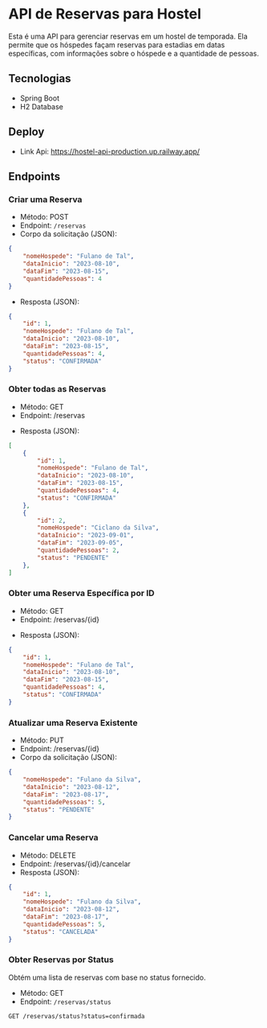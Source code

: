 # API de Reservas para Hostel

Esta é uma API para gerenciar reservas em um hostel de temporada. Ela permite que os hóspedes façam reservas para estadias em datas específicas, com informações sobre o hóspede e a quantidade de pessoas.

## Tecnologias

- Spring Boot
- H2 Database

## Deploy
- Link Api: https://hostel-api-production.up.railway.app/

## Endpoints

### Criar uma Reserva

- Método: POST
- Endpoint: `/reservas`
- Corpo da solicitação (JSON):

```json
{
    "nomeHospede": "Fulano de Tal",
    "dataInicio": "2023-08-10",
    "dataFim": "2023-08-15",
    "quantidadePessoas": 4
}
```
* Resposta (JSON):
```json
{
    "id": 1,
    "nomeHospede": "Fulano de Tal",
    "dataInicio": "2023-08-10",
    "dataFim": "2023-08-15",
    "quantidadePessoas": 4,
    "status": "CONFIRMADA"
}

```

### Obter todas as Reservas
- Método: GET
- Endpoint: /reservas
* Resposta (JSON):
```json
[
    {
        "id": 1,
        "nomeHospede": "Fulano de Tal",
        "dataInicio": "2023-08-10",
        "dataFim": "2023-08-15",
        "quantidadePessoas": 4,
        "status": "CONFIRMADA"
    },
    {
        "id": 2,
        "nomeHospede": "Ciclano da Silva",
        "dataInicio": "2023-09-01",
        "dataFim": "2023-09-05",
        "quantidadePessoas": 2,
        "status": "PENDENTE"
    },
]
```

### Obter uma Reserva Específica por ID
- Método: GET
- Endpoint: /reservas/{id}
* Resposta (JSON):

```json
{
    "id": 1,
    "nomeHospede": "Fulano de Tal",
    "dataInicio": "2023-08-10",
    "dataFim": "2023-08-15",
    "quantidadePessoas": 4,
    "status": "CONFIRMADA"
}
```
### Atualizar uma Reserva Existente
- Método: PUT
- Endpoint: /reservas/{id}
- Corpo da solicitação (JSON):

```json
{
    "nomeHospede": "Fulano da Silva",
    "dataInicio": "2023-08-12",
    "dataFim": "2023-08-17",
    "quantidadePessoas": 5,
    "status": "PENDENTE"
}
```
### Cancelar uma Reserva
- Método: DELETE
- Endpoint: /reservas/{id}/cancelar
- Resposta (JSON):
```json
{
    "id": 1,
    "nomeHospede": "Fulano da Silva",
    "dataInicio": "2023-08-12",
    "dataFim": "2023-08-17",
    "quantidadePessoas": 5,
    "status": "CANCELADA"
}
```
### Obter Reservas por Status

Obtém uma lista de reservas com base no status fornecido.

- Método: GET
- Endpoint: `/reservas/status`
  
```http
GET /reservas/status?status=confirmada
```

